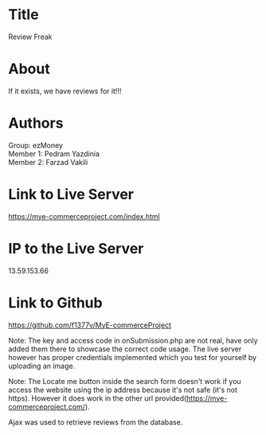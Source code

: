 # Title
  Review Freak
# About 
  If it exists, we have reviews for it!!!
# Authors 
  Group: ezMoney\
  Member 1: Pedram Yazdinia\
  Member 2: Farzad Vakili
# Link to Live Server 
  https://mye-commerceproject.com/index.html
# IP to the Live Server 
  13.59.153.66
# Link to Github
  https://github.com/f1377v/MyE-commerceProject

Note: The key and access code in onSubmission.php are not real, have only added them there to showcase the correct code usage.
The live server however has proper credentials implemented which you test for yourself by uploading an image. 

Note: The Locate me button inside the search form doesn't work if you access the website using the ip address because it's not safe (it's not https).
However it does work in the other url provided(https://mye-commerceproject.com/).

Ajax was used to retrieve reviews from the database. 

